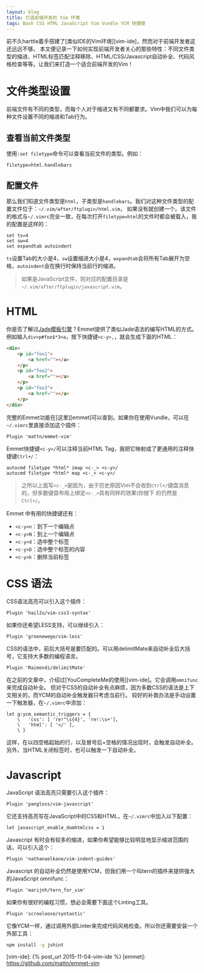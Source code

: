 ```yaml
---
layout: blog
title: 打造前端开发的 Vim 环境
tags: Bash CSS HTML JavaScript Vim Vundle YCM 快捷键
---
```


前不久harttle着手搭建了[类似IDE的Vim环境][vim-ide]，然而对于前端开发者这还远远不够。
本文便记录一下如何实现前端开发者关心的那些特性：不同文件类型的缩进、HTML标签匹配注释移除、HTML/CSS/Javascript自动补全、代码风格检查等等。让我们来打造一个适合前端开发的Vim！

<!--more-->

# 文件类型设置

前端文件有不同的类型，而每个人对于缩进又有不同都要求。Vim中我们可以为每种文件设置不同的缩进和Tab行为。

## 查看当前文件类型

使用`:set filetype`命令可以查看当前文件的类型。例如：

```
filetype=html.handlebars
```

## 配置文件

那么我们知道文件类型是`html`，子类型是`handlebars`。我们对这种文件类型的配置文件位于：`~/.vim/after/ftplugin/html.vim`，
如果没有就创建一个。该文件的格式与`~/.vimrc`完全一致，在每次打开`filetype=html`的文件时都会被载入，我的配置是这样的：

```vim
set ts=4
set sw=4
set expandtab autoindent
```

`ts`设置Tab的大小是4，`sw`设置缩进大小是4，`wxpandtab`会将所有Tab展开为空格，`autoindent`会在换行时保持当前行的缩进。

> 如果是JavaScript文件，则对应的配置目录是`~/.vim/after/ftplugin/javascript.vim`。

# HTML

你是否了解过[Jade模板引擎][jade]？Emmet提供了类似Jade语法的编写HTML的方式。
例如输入`div>p#foo$*3>a`，按下快捷键`<c-y>,`，就会生成下面的HTML：

```html
<div>
    <p id="foo1">
        <a href=""></a>
    </p>
    <p id="foo2">
        <a href=""></a>
    </p>
    <p id="foo3">
        <a href=""></a>
    </p>
</div>
```

完整的Emmet功能在[这里][emmet]可以查到。如果你在使用Vundle，可以在`~/.vimrc`里直接添加这个插件：

```vim
Plugin 'mattn/emmet-vim'
```

Emmet快捷键`<c-y>/`可以注释当前HTML Tag，我把它映射成了更通用的注释快捷键`Ctrl+/`：

```vim
autocmd filetype *html* imap <c-_> <c-y>/
autocmd filetype *html* map <c-_> <c-y>/
```

> 之所以上面写`<c-_>`是因为，由于历史原因Vim不会收到`Ctrl+/`键盘消息的，但多数键盘布局上绑定`<c-_>`具有同样的效果(你按下 的仍然是`Ctrl+/`。

Emmet 中有用的快捷键还有：

* `<c-y>n`：到下一个编辑点
* `<c-y>N`：到上一个编辑点
* `<c-y>d`：选中整个标签
* `<c-y>D`：选中整个标签的内容
* `<c-y>k`：删除当前标签

# CSS 语法

CSS语法高亮可以引入这个插件：

```vim
Plugin 'hail2u/vim-css3-syntax'     
```

如果你还希望LESS支持，可以继续引入：

```vim
Plugin 'groenewege/vim-less'
```

CSS的语法中，前后大括号是要匹配的。可以用delimitMate来自动补全后大括号，它支持大多数的编程语言。

```vim
Plugin 'Raimondi/delimitMate'
```

在之前的文章中，介绍过[YouCompleteMe的使用][vim-ide]。它会调用`omnifunc`来完成自动补全。
但对于CSS的自动补全有点麻烦，因为多数CSS的语法是上下文相关的，而YCM的自动补全触发器只考虑当前行。
较好的补救办法是手动设置一下触发器，在`~/.vimrc`中添加：

```vim
let g:ycm_semantic_triggers = {
    \   'css': [ 're!^\s{4}', 're!:\s+'],
    \   'html': [ '</' ],
    \ }
```

这样，在以四空格起始的行，以及冒号后+空格的情况出现时，会触发自动补全。另外，当HTML关闭标签时，也可以触发一下自动补全。

# Javascript

JavaScript 语法高亮只需要引入这个插件：

```vim
Plugin 'pangloss/vim-javascript'
```

它还支持高亮写在JavaScript中的CSS和HTML，在`~/.vimrc`中加入以下配置：

```vim
let javascript_enable_domhtmlcss = 1
```

Javascript 有时会有较多的缩进，如果你希望能够比较明显地显示缩进范围的话，可以引入这个：

```vim
Plugin 'nathanaelkane/vim-indent-guides'
```

Javascript 的自动补全仍然是使用YCM，但我们用一个叫tern的插件来提供强大的JavaScript omnifunc：

```vim
Plugin 'marijnh/tern_for_vim'
```

如果你有很好的编程习惯，想必会需要下面这个Linting工具。

```vim
Plugin 'scrooloose/syntastic'
```

它像YCM一样，通过调用外部Linter来完成代码风格检查。所以你还需要安装一个外部工具：

```bash
npm install -g jshint
```


[jade]: https://github.com/jadejs/jade
[vim-ide]: {% post_url 2015-11-04-vim-ide %}
[emmet]: https://github.com/mattn/emmet-vim
